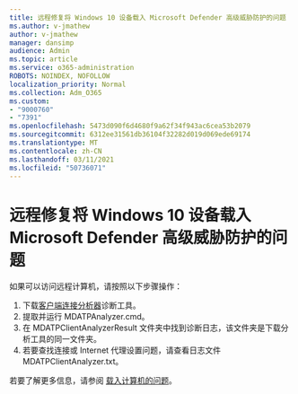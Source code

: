 ```yaml
---
title: 远程修复将 Windows 10 设备载入 Microsoft Defender 高级威胁防护的问题
ms.author: v-jmathew
author: v-jmathew
manager: dansimp
audience: Admin
ms.topic: article
ms.service: o365-administration
ROBOTS: NOINDEX, NOFOLLOW
localization_priority: Normal
ms.collection: Adm_O365
ms.custom:
- "9000760"
- "7391"
ms.openlocfilehash: 5473d090f6d4680f9a62f34f943ac6cea53b2079
ms.sourcegitcommit: 6312ee31561db36104f32282d019d069ede69174
ms.translationtype: MT
ms.contentlocale: zh-CN
ms.lasthandoff: 03/11/2021
ms.locfileid: "50736071"
---
```

# <a name="remotely-fix-problems-with-onboarding-windows-10-devices-to-microsoft-defender-advanced-threat-protection"></a>远程修复将 Windows 10 设备载入 Microsoft Defender 高级威胁防护的问题

如果可以访问远程计算机，请按照以下步骤操作：

1. 下载[客户端连接分析器](https://go.microsoft.com/fwlink/?linkid=2143466)诊断工具。
2. 提取并运行 MDATPAnalyzer.cmd。
3. 在 MDATPClientAnalyzerResult 文件夹中找到诊断日志，该文件夹是下载分析工具的同一文件夹。
4. 若要查找连接或 Internet 代理设置问题，请查看日志文件 MDATPClientAnalyzer.txt。

若要了解更多信息，请参阅 [载入计算机的问题](https://go.microsoft.com/fwlink/?linkid=2143634)。
